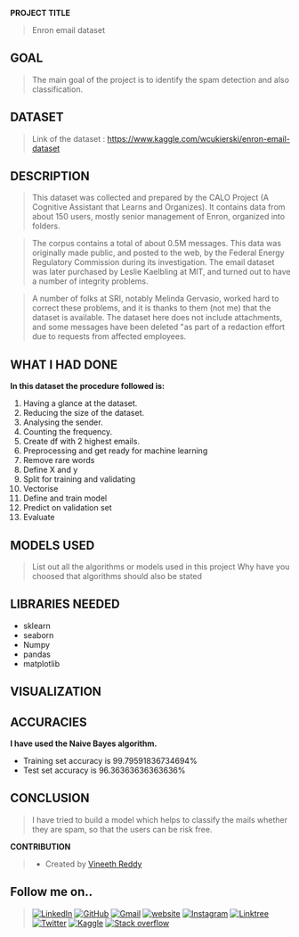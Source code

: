 **PROJECT TITLE**

>Enron email dataset

## GOAL

>The main goal of the project is to identify the spam detection and also classification. 

## DATASET

>Link of the dataset : https://www.kaggle.com/wcukierski/enron-email-dataset

## DESCRIPTION
>This dataset was collected and prepared by the CALO Project (A Cognitive Assistant that Learns and Organizes). It contains data from about 150 users, mostly senior management of Enron, organized into folders. 

>The corpus contains a total of about 0.5M messages. This data was originally made public, and posted to the web, by the Federal Energy Regulatory Commission during its investigation. The email dataset was later purchased by Leslie Kaelbling at MIT, and turned out to have a number of integrity problems. 

>A number of folks at SRI, notably Melinda Gervasio, worked hard to correct these problems, and it is thanks to them (not me) that the dataset is available. The dataset here does not include attachments, and some messages have been deleted "as part of a redaction effort due to requests from affected employees.

## WHAT I HAD DONE

**In this dataset the procedure followed is:**

1. Having a glance at the dataset.
2. Reducing the size of the dataset.
3. Analysing the sender.
4. Counting the frequency.
5. Create df with 2 highest emails. 
6. Preprocessing and get ready for machine learning
7. Remove rare words
8. Define X and y
9. Split for training and validating
10. Vectorise
11. Define and train model
12. Predict on validation set
13. Evaluate

## MODELS USED

>List out all the algorithms or models used in this project Why have you choosed that algorithms should also be stated

## LIBRARIES NEEDED

- sklearn
- seaborn
- Numpy
- pandas
- matplotlib

## VISUALIZATION


## ACCURACIES

**I have used the Naive Bayes algorithm.** 

- Training set accuracy is 99.79591836734694%
- Test set accuracy is 96.36363636363636%

## CONCLUSION

> I have tried to build a model which helps to classify the mails whether they are spam, so that the users can be risk free. 

**CONTRIBUTION**

>- Created by [Vineeth Reddy](https://linktr.ee/vineethreddy1997)

## Follow me on..
>[![LinkedIn](https://img.shields.io/badge/linkedin-%230077B5.svg?style=for-the-badge&logo=linkedin&logoColor=white)](https://www.linkedin.com/in/vineethreddy1997/)
[![GitHub](https://img.shields.io/badge/github-%23121011.svg?style=for-the-badge&logo=github&logoColor=white)](https://github.com/VineethReddy1997)
[![Gmail](https://img.shields.io/badge/Gmail-D14836?style=for-the-badge&logo=gmail&logoColor=white)](mailto:vineethreddywithds@gmail.com)
[![website](https://img.shields.io/badge/website-000000?style=for-the-badge&logo=About.me&logoColor=white)](https://vineethdata.github.io/)
[![Instagram](https://img.shields.io/badge/Instagram-E4405F?style=for-the-badge&logo=instagram&logoColor=white)](https://www.instagram.com/vineeth_reddy_2426/)
[![Linktree](https://img.shields.io/badge/linktree-39E09B?style=for-the-badge&logo=linktree&logoColor=white)](https://linktr.ee/vineethreddy1997)
[![Twitter](https://img.shields.io/badge/Twitter-1DA1F2?style=for-the-badge&logo=twitter&logoColor=white)](https://twitter.com/gangulavineeth1)
[![Kaggle](https://img.shields.io/badge/Kaggle-20BEFF?style=for-the-badge&logo=Kaggle&logoColor=white)](https://www.kaggle.com/vineethreddygangula)
[![Stack overflow](https://img.shields.io/badge/Stack_Overflow-FE7A16?style=for-the-badge&logo=stack-overflow&logoColor=white)](https://stackoverflow.com/users/18168904/vineeth-reddy-gangula)



